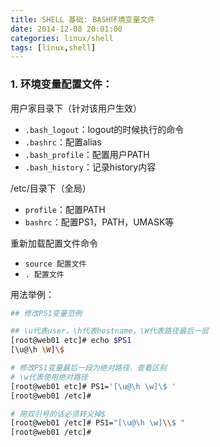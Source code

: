 ```yaml
---
title: SHELL 基础: BASH环境变量文件
date: 2014-12-08 20:01:00
categories: linux/shell
tags: [linux,shell]
---
```


### 1. 环境变量配置文件：
用户家目录下（针对该用户生效）
- `.bash_logout`：logout的时候执行的命令
- `.bashrc`：配置alias
- `.bash_profile`：配置用户PATH
- `.bash_history`：记录history内容

/etc/目录下（全局）
- `profile`：配置PATH
- `bashrc`：配置PS1，PATH，UMASK等

重新加载配置文件命令
- `source 配置文件`
- `. 配置文件`

用法举例：

``` bash
## 修改PS1变量范例

## \u代表user，\h代表hostname，\W代表路径最后一层
[root@web01 etc]# echo $PS1
[\u@\h \W]\$

# 修改PS1变量最后一段为绝对路径，查看区别
# \w代表使用绝对路径
[root@web01 etc]# PS1='[\u@\h \w]\$ '
[root@web01 /etc]#

# 用双引号的话必须转义掉$
[root@web01 /etc]# PS1="[\u@\h \w]\\$ "
[root@web01 /etc]#
```
